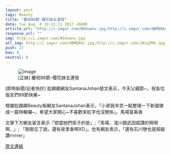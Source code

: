 ```yaml
---
layout: post
tags: Beauty
title: "慶祝88節-櫻花妹五連發"
date: Tue Aug  8 19:22:11 2017 +0800
article_url: "http://i.imgur.com/N5Uuwnv.jpg;http://i.imgur.com/dBMDA6c.jpg;http://i.imgur.com/zNzq2MA.jpg;http://i.imgur.com/iH4OFMr.jpg;http://i.imgur.com/dlL40mo.jpg;http://i.imgur.com/5R3Yx93.jpg;http://i.imgur.com/8sMUmIP.jpg;http://i.imgur.com/oyKP7Wh.jpg;http://i.imgur.com/kZo9qpL.jpg;http://i.imgur.com/JPcybmw.jpg;http://i.imgur.com/Jinlb8i.jpg;http://i.imgur.com/TSeDOv6.jpg;http://i.imgur.com/zXgnYOF.jpg;http://i.imgur.com/66yXSdI.jpg;http://i.imgur.com/ycNRS2p.jpg;http://i.imgur.com/2UQQmqz.jpg;http://i.imgur.com/pG1pKtF.jpg;http://i.imgur.com/haSWAA3.jpg;http://i.imgur.com/esJY0eG.jpg;http://i.imgur.com/KKVaHRx.jpg;http://i.imgur.com/MEJcWrB.jpg;http://i.imgur.com/jSqHpPI.jpg;http://i.imgur.com/230rBMV.jpg;http://i.imgur.com/LWBSktY.jpg;http://i.imgur.com/ZCigDnj.jpg;http://i.imgur.com/A3bjYHl.jpg;http://i.imgur.com/2AGwAjw.jpg;http://i.imgur.com/5YVdpM2.jpg;http://i.imgur.com/azGr5pl.jpg;http://i.imgur.com/Q97L0pX.jpg;http://i.imgur.com/3CemqC2.jpg;http://i.imgur.com/Dkmxki7.jpg;http://i.imgur.com/PD9ZNxz.jpg;http://i.imgur.com/3zEYYqJ.jpg;http://i.imgur.com/6HBsHMU.jpg;http://i.imgur.com/s19Eipz.jpg;http://i.imgur.com/IJrgvcG.jpg;http://i.imgur.com/a9ceZZ4.jpg;http://i.imgur.com/RaIrtpT.jpg;http://i.imgur.com/1LmF87x.jpg;http://i.imgur.com/l44Xi2W.jpg;http://i.imgur.com/nW5nfzg.jpg"
response_url: ""
img: http://i.imgur.com/N5Uuwnv.jpg
all_img: http://i.imgur.com/dBMDA6c.jpg;http://i.imgur.com/zNzq2MA.jpg;http://i.imgur.com/iH4OFMr.jpg;http://i.imgur.com/dlL40mo.jpg;http://i.imgur.com/5R3Yx93.jpg;http://i.imgur.com/8sMUmIP.jpg;http://i.imgur.com/oyKP7Wh.jpg;http://i.imgur.com/kZo9qpL.jpg;http://i.imgur.com/JPcybmw.jpg;http://i.imgur.com/Jinlb8i.jpg;http://i.imgur.com/TSeDOv6.jpg;http://i.imgur.com/zXgnYOF.jpg;http://i.imgur.com/66yXSdI.jpg;http://i.imgur.com/ycNRS2p.jpg;http://i.imgur.com/2UQQmqz.jpg;http://i.imgur.com/pG1pKtF.jpg;http://i.imgur.com/haSWAA3.jpg;http://i.imgur.com/esJY0eG.jpg;http://i.imgur.com/KKVaHRx.jpg;http://i.imgur.com/MEJcWrB.jpg;http://i.imgur.com/jSqHpPI.jpg;http://i.imgur.com/230rBMV.jpg;http://i.imgur.com/LWBSktY.jpg;http://i.imgur.com/ZCigDnj.jpg;http://i.imgur.com/A3bjYHl.jpg;http://i.imgur.com/2AGwAjw.jpg;http://i.imgur.com/5YVdpM2.jpg;http://i.imgur.com/azGr5pl.jpg;http://i.imgur.com/Q97L0pX.jpg;http://i.imgur.com/3CemqC2.jpg;http://i.imgur.com/Dkmxki7.jpg;http://i.imgur.com/PD9ZNxz.jpg;http://i.imgur.com/3zEYYqJ.jpg;http://i.imgur.com/6HBsHMU.jpg;http://i.imgur.com/s19Eipz.jpg;http://i.imgur.com/IJrgvcG.jpg;http://i.imgur.com/a9ceZZ4.jpg;http://i.imgur.com/RaIrtpT.jpg;http://i.imgur.com/1LmF87x.jpg;http://i.imgur.com/l44Xi2W.jpg;http://i.imgur.com/nW5nfzg.jpg
push: 27
boo: 0
neutral: 8
---
```


<figure>
<img src="http://i.imgur.com/N5Uuwnv.jpg" alt="image">
<figcaption>
[正妹] 慶祝88節-櫻花妹五連發
</figcaption>
</figure>



[即時新聞/記者快抄] 批踢踢網友SantanaJohan發文表示，今天父親節~，祝各位版友們88節快樂~

根據批踢踢Beauty板網友SantanaJohan表示，「小弟我辛苦一點整理一下新圖做成一篇特輯囉~，希望大家開心~不喜歡來紅字也沒關係」。馬場富美香

文章下方網友留言表示「想當她們孩子的爸」;「馬場，淺川跟武田超讚的啊啊啊...」; 「剛剛忘了說，還有泉里香啊XD」。也有網友表示，「還有石川戀也是超級讚rrrrrer」

<a href = "https://www.ptt.cc/bbs/Beauty/M.1502191334.A.783.html">原文連結</a>

